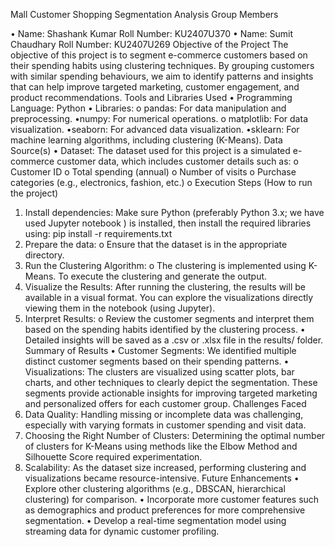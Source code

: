 Mall Customer Shopping Segmentation Analysis Group Members 

• Name: Shashank Kumar Roll Number: KU2407U370 
• Name: Sumit Chaudhary Roll Number: KU2407U269 
Objective of the Project 
The objective of this project is to segment e-commerce customers based on their spending habits using clustering techniques. By grouping customers with similar spending behaviours, we aim to identify patterns and insights that can help improve targeted marketing, customer engagement, and product recommendations. 
Tools and Libraries Used 
• Programming Language: Python 
• Libraries: o pandas: For data manipulation and preprocessing. 
•numpy: For numerical operations. o matplotlib: For data visualization. 
•seaborn: For advanced data visualization. 
•sklearn: For machine learning algorithms, including clustering (K-Means). Data Source(s) 
• Dataset: The dataset used for this project is a simulated e-commerce customer data, which includes customer details such as: 
o Customer ID o Total spending (annual) 
o Number of visits 
o Purchase categories (e.g., electronics, fashion, etc.) 
o Execution Steps (How to run the project) 
1. Install dependencies: Make sure Python (preferably Python 3.x; we have used Jupyter notebook ) is installed, then install the required libraries using: pip install -r requirements.txt
2. Prepare the data: o Ensure that the dataset is in the appropriate directory.
3. Run the Clustering Algorithm: o The clustering is implemented using K-Means. To execute the clustering and generate the output. 
4. Visualize the Results: After running the clustering, the results will be available in a visual format. You can explore the visualizations directly viewing them in the notebook (using Jupyter).
5. Interpret Results: o Review the customer segments and interpret them based on the spending habits identified by the clustering process. 
• Detailed insights will be saved as a .csv or .xlsx file in the results/ folder. Summary of Results 
• Customer Segments: We identified multiple distinct customer segments based on their spending patterns. 
• Visualizations: The clusters are visualized using scatter plots, bar charts, and other techniques to clearly depict the segmentation. These segments provide actionable insights for improving targeted marketing and personalized offers for each customer group. Challenges Faced 
1. Data Quality: Handling missing or incomplete data was challenging, especially with varying formats in customer spending and visit data. 
2. Choosing the Right Number of Clusters: Determining the optimal number of clusters for K-Means using methods like the Elbow Method and Silhouette Score required experimentation. 
3. Scalability: As the dataset size increased, performing clustering and visualizations became resource-intensive. Future Enhancements 
• Explore other clustering algorithms (e.g., DBSCAN, hierarchical clustering) for comparison. 
• Incorporate more customer features such as demographics and product preferences for more comprehensive segmentation. 
• Develop a real-time segmentation model using streaming data for dynamic customer profiling.
